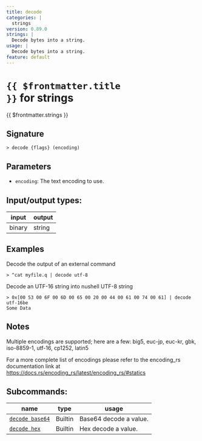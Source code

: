 ```yaml
---
title: decode
categories: |
  strings
version: 0.89.0
strings: |
  Decode bytes into a string.
usage: |
  Decode bytes into a string.
feature: default
---
```

<!-- This file is automatically generated. Please edit the command in https://github.com/nushell/nushell instead. -->

# <code>{{ $frontmatter.title }}</code> for strings

<div class='command-title'>{{ $frontmatter.strings }}</div>

## Signature

```> decode {flags} (encoding)```

## Parameters

 -  `encoding`: The text encoding to use.


## Input/output types:

| input  | output |
| ------ | ------ |
| binary | string |

## Examples

Decode the output of an external command
```nu
> ^cat myfile.q | decode utf-8

```

Decode an UTF-16 string into nushell UTF-8 string
```nu
> 0x[00 53 00 6F 00 6D 00 65 00 20 00 44 00 61 00 74 00 61] | decode utf-16be
Some Data
```

## Notes
Multiple encodings are supported; here are a few:
big5, euc-jp, euc-kr, gbk, iso-8859-1, utf-16, cp1252, latin5

For a more complete list of encodings please refer to the encoding_rs
documentation link at https://docs.rs/encoding_rs/latest/encoding_rs/#statics

## Subcommands:

| name                                               | type    | usage                  |
| -------------------------------------------------- | ------- | ---------------------- |
| [`decode base64`](/commands/docs/decode_base64.md) | Builtin | Base64 decode a value. |
| [`decode hex`](/commands/docs/decode_hex.md)       | Builtin | Hex decode a value.    |
